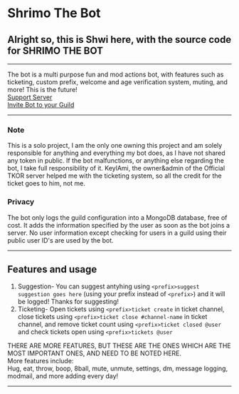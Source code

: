 # Shrimo The Bot
## Alright so, this is Shwi here, with the source code for SHRIMO THE BOT
---

The bot is a multi purpose fun and mod actions bot, with features such as ticketing, custom prefix, welcome and age verification system, muting, and more!
This is the future!
<br>
[Support Server](https://discord.gg/FtJ3QGc)
<br>
[Invite Bot to your Guild](https://discord.com/oauth2/authorize?client_id=746202084147331092&scope=bot&permissions=8)

---
### Note

This is a solo project, I am the only one owning this project and am solely responsible for anything and everything my bot does, as I have not shared any token in public. If the bot malfunctions, or anything else regarding the bot, I take full responsibility of it.
KeylAmi, the owner&admin of the Official TKOR server helped me with the ticketing system, so all the credit for the ticket goes to him, not me. 

### Privacy

The bot only logs the guild configuration into a MongoDB database, free of cost. It adds the information specified by the user as soon as the bot joins a server.
No user information except checking for users in a guild using their public user ID's are used by the bot.

---
## Features and usage
1. Suggestion-
    You can suggest antyhing using `<prefix>suggest suggestion goes here` 
    (using your prefix instead of `<prefix>`) and it will be logged! Thanks for suggesting!
    <br/>
2. Ticketing-
    Open tickets using `<prefix>ticket create` in ticket channel, close tickets using `<prefix>ticket close #channel-name` in ticket channel, 
    and remove ticket count using `<prefix>ticket closed @user` and check tickets open using `<prefix>tickets @user`
    
THERE ARE MORE FEATURES, BUT THESE ARE THE ONES WHICH ARE THE MOST IMPORTANT ONES, AND NEED TO BE NOTED HERE.
<br/>
More features include:
<br/>
  Hug, eat, throw, boop, 8ball, mute, unmute, settings, dm, message logging, modmail, and more adding every day!
  
  ---
